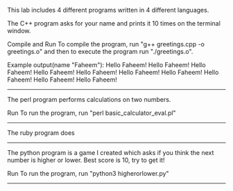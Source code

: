 This lab includes 4 different programs written in 4 different languages.

The C++ program asks for your name and prints it 10 times on the terminal window.

Compile and Run
To compile the program, run "g++ greetings.cpp -o greetings.o" and then to execute the program run "./greetings.o".
	
Example output(name "Faheem"):
Hello Faheem!
Hello Faheem!
Hello Faheem!
Hello Faheem!
Hello Faheem!
Hello Faheem!
Hello Faheem! 
Hello Faheem!
Hello Faheem!
Hello Faheem!

----------------------------------------------------------------------------------
The perl program performs calculations on two numbers.

Run
To run the program, run "perl basic_calculator_eval.pl"

----------------------------------------------------------------------------------
The ruby program does

----------------------------------------------------------------------------------
The python program is a game I created which asks if you think the next number is higher or lower. Best score is 10, try to get it!

Run
To run the program, run "python3 higherorlower.py"

----------------------------------------------------------------------------------

